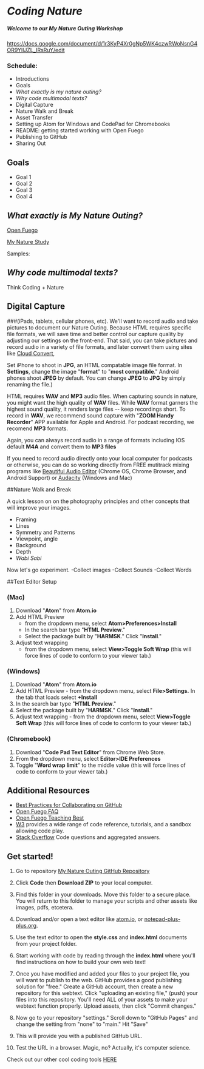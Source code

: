 # *Coding Nature*
##### Welcome to our My Nature Outing Workshop 

https://docs.google.com/document/d/1r3KyP4Xr0gNp5WK4czwRWoNsnG4OR9YIlJZL_IRsRuY/edit


### Schedule:
* Introductions
* Goals 
* *What exactly is my nature outing?*
* *Why code multimodal texts?* 
* Digital Capture
* Nature Walk and Break
* Asset Transfer
* Setting up Atom for Windows and CodePad for Chromebooks 
* README: getting started working with Open Fuego
* Publishing to GitHub
* Sharing Out

## Goals 

* Goal 1
* Goal 2
* Goal 3
* Goal 4

## *What exactly is My Nature Outing?*   

[Open Fuego](https://open-fuego.github.io/Open-Fuego-Coding-Tools/) 

[My Nature Study](https://sjquigley.github.io/mutimodal-nature-studies/)


Samples:

## *Why code multimodal texts?*

Think Coding + Nature 


## Digital Capture

###(iPads, tablets, cellular phones, etc).
We'll want to record audio and take pictures to document our Nature Outing. Because HTML requires specific file formats, we will save time and better control our capture quality by adjusting our settings on the front-end. That said, you can take pictures and record audio in a variety of file formats, and later convert them using sites like [Cloud Convert](https://cloudconvert.com), 

Set iPhone to shoot in **JPG**, an HTML compatable image file format. In **Settings**, change the image "**format**" to "**most compatible**." Android phones shoot **JPEG** by default. You can change **JPEG** to **JPG** by simply renaming the file.) 

HTML requires **WAV** and **MP3** audio files. When capturing sounds in nature, you might want the high quality of **WAV** files. While **WAV** format garners the highest sound quality, it renders large files -- keep recordings short. To record in **WAV**, we recommend sound capture with "**ZOOM Handy Recorder**" APP available for Apple and Android. For podcast recording, we recomend **MP3** formats. 

Again, you can always record audio in a range of formats including IOS default **M4A** and convert them to **MP3 files** 

If you need to record audio directly onto your local computer for podcasts or otherwise, you can do so working directly from FREE mutitrack mixing programs like [Beautiful Audio Editor](https://chrome.google.com/webstore/detail/beautiful-audio-editor/okiblndpcefmebnkjnjfplijnelbcjmm?hl=en) (Chrome OS, Chrome Browser, and Android Support) or [Audacity](https://www.audacityteam.org) (Windows and Mac)


##Nature Walk and Break

A quick lesson on on the photography principles and other concepts that will improve your images.

- Framing
- Lines
- Symmetry and Patterns
- Viewpoint, angle
- Background
- Depth
- *Wabi Sabi*

Now let's go experiment. 
-Collect images
-Collect Sounds
-Collect Words


##Text Editor Setup
 
### (Mac)


1. Download "**Atom**" from **Atom.io**
1. Add HTML Preview 
	- from the dropdown menu, select **Atom>Preferences>Install**
	- In the search bar type "**HTML Preview**." 
	- Select the package built by "**HARMSK**." Click "**Install**."
1. Adjust text wrapping 
	 -	from the dropdown menu, select **View>Toggle Soft Wrap** (this will force lines of code to conform to your viewer tab.)

### (Windows)

1. Download "**Atom**" from **Atom.io**
1. Add HTML Preview - from the dropdown menu, select **File>Settings.** In the tab that loads select **+Install** 
1. In the search bar type "**HTML Preview**." 
1. Select the package built by "**HARMSK**." Click "**Install**."
1. Adjust text wrapping - from the dropdown menu, select **View>Toggle Soft Wrap** (this will force lines of code to conform to your viewer tab.)

### (Chromebook)

1. Download "**Code Pad Text Editor**" from Chrome Web Store. 
1. From the dropdown menu, select **Editor>IDE Preferences**
1. Toggle "**Word wrap limit**" to the middle value (this will force lines of code to conform to your viewer tab.)







## Additional Resources
- [Best Practices for Collaborating on GitHub](https://github.com/sjquigley/GitHub-in-the-Tech-Comm-Classroom)
- [Open Fuego FAQ]()
- [Open Fuego Teaching Best]()
- [W3](w3.org) provides a wide range of code reference, tutorials, and a sandbox allowing code play.
- [Stack Overflow](https://stackoverflow.com) Code questions and aggregated answers.



## Get started!

1. Go to repository [My Nature Outing GitHub Repository](https://github.com/Open-Fuego/my-nature-outing)

2. Click **Code** then **Download ZIP** to your local computer. 

3. Find this folder in your downloads. Move this folder to a secure place. You will return to this folder to manage your scripts and other assets like images, pdfs, etcetera. 

4. Download and/or open a text editor like [atom.io](https://atom.io), or [notepad-plus-plus.org](notepad-plus-plus.org). 

5. Use the text editor to open the **style.css** and **index.html** documents from your project folder.  

6. Start working with code by reading through the **index.html** where you'll find instructions on how to build your own web text! 

7. Once you have modified and added your files to your project file, you will want to publish to the web. GitHub provides a good publishing solution for "free." Create a GitHub account, then create a new repository for this webtext. Click  "uploading an existing file," (push) your files into this repository. You'll need ALL of your assets to make your webtext function properly. Upload assets, then click "Commit changes." 

8. Now go to your repository "settings." Scroll down to "GitHub Pages" and change the setting from "none" to "main." Hit "Save"

9. This will provide you with a published GitHub URL.

10. Test the URL in a browser. Magic, no? Actually, it's computer science.  



Check out our other cool coding tools [HERE](https://open-fuego.github.io/Open-Fuego-Coding-Tools/)








